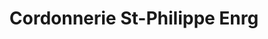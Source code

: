 ---
title: "Cordonnerie St-Philippe Enrg"
url: /trois-rivieres/cordonnerie-st-philippe-enrg/
shop: shoes
---